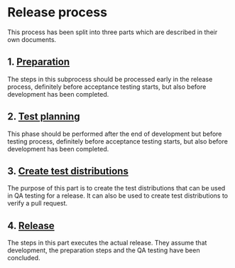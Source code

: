 Release process
===============

This process has been split into three parts which are described in their own
documents.

## 1. [Preparation]

The steps in this subprocess should be processed early in the release
process, definitely before acceptance testing starts, but also before
development has been completed.


## 2. [Test planning]

This phase should be performed after the end of development but before testing
process, definitely before acceptance testing starts, but also before
development has been completed.


## 3. [Create test distributions]

The purpose of this part is to create the test distributions that can be
used in QA testing for a release. It can also be used to create test
distributions to verify a pull request.


## 4. [Release]

The steps in this part executes the actual release. They assume that
development, the preparation steps and the QA testing have been concluded.


[Create test distributions]: ReleaseProcess-create-test-distribution.md
[Preparation]:               ReleaseProcess-preparation.md
[Release]:                   ReleaseProcess-release.md
[Test planning]:             ReleaseProcess-test-planning.md
